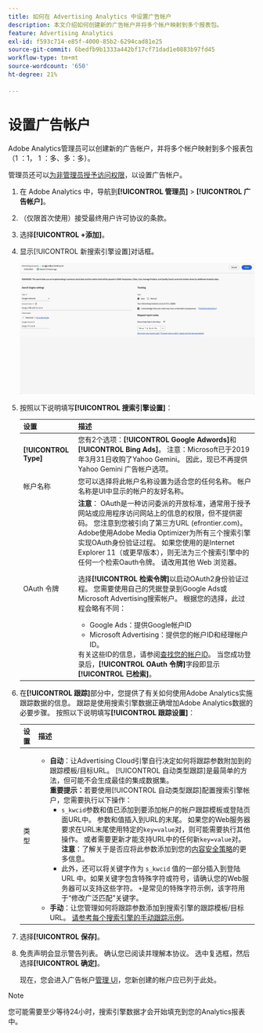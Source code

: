 ```yaml
---
title: 如何在 Advertising Analytics 中设置广告帐户
description: 本文介绍如何创建新的广告帐户并将多个帐户映射到多个报表包。
feature: Advertising Analytics
exl-id: f593c714-e85f-4000-85b2-6294cad81e25
source-git-commit: 6bedfb9b1333a442bf17cf71dad1e0883b97fd45
workflow-type: tm+mt
source-wordcount: '650'
ht-degree: 21%

---
```


# 设置广告帐户

Adobe Analytics管理员可以创建新的广告帐户，并将多个帐户映射到多个报表包（1 ：1， 1 ：多、多：多）。

管理员还可以[为非管理员授予访问权限](/help/integrate/c-advertising-analytics/overview.md#section_FCC58EB635954A32990D4E67B52B4369)，以设置广告帐户。

<!--
![](assets/aa_accounts.png)
-->

1. 在 Adobe Analytics 中，导航到&#x200B;**[!UICONTROL 管理员]** > **[!UICONTROL 广告帐户]**。
1. （仅限首次使用）接受最终用户许可协议的条款。
1. 选择&#x200B;**[!UICONTROL +添加]**。
1. 显示[!UICONTROL 新搜索引擎设置]对话框。

   ![](assets/aa-new-se-account.png)

1. 按照以下说明填写&#x200B;**[!UICONTROL 搜索引擎设置]**：

   | 设置 | 描述 |
   | --- | --- |
   | **[!UICONTROL Type]** | 您有2个选项：**[!UICONTROL Google Adwords]**&#x200B;和&#x200B;**[!UICONTROL Bing Ads]**。 注意：Microsoft已于2019年3月31日收购了Yahoo Gemini。 因此，现已不再提供 Yahoo Gemini 广告帐户选项。 |
   | 帐户名称 | 您可以选择将此帐户名称设置为适合您的任何名称。  帐户名称是UI中显示的帐户的友好名称。 |
   | OAuth 令牌 | **注意**： OAuth是一种访问委派的开放标准，通常用于授予网站或应用程序访问网站上的信息的权限，但不提供密码。 您注意到您被引向了第三方URL (efrontier.com)。 Adobe使用Adobe Media Optimizer为所有三个搜索引擎实现OAuth身份验证过程。 如果您使用的是Internet Explorer 11（或更早版本），则无法为三个搜索引擎中的任何一个检索Oauth令牌。 请改用其他 Web 浏览器。<p>选择&#x200B;**[!UICONTROL 检索令牌]**&#x200B;以启动OAuth2身份验证过程。 您需要使用自己的凭据登录到Google Ads或Microsoft Advertising搜索帐户。 根据您的选择，此过程会略有不同： <ul><li>Google Ads：提供Google帐户ID</li><li>Microsoft Advertising：提供您的帐户ID和经理帐户ID。</li></ul>有关这些ID的信息，请参阅[查找您的帐户ID](aa-locate-account-id.md)。 当您成功登录后，**[!UICONTROL OAuth 令牌]**&#x200B;字段即显示&#x200B;**[!UICONTROL 已检索]**。 |

1. 在&#x200B;**[!UICONTROL 跟踪]**&#x200B;部分中，您提供了有关如何使用Adobe Analytics实施跟踪数据的信息。 跟踪是使用搜索引擎数据正确增加Adobe Analytics数据的必要步骤。
按照以下说明填写&#x200B;**[!UICONTROL 跟踪设置]**：

   | 设置 | 描述 |
   | --- | --- |
   | 类型 | <ul><li>**自动**：让Advertising Cloud引擎自行决定如何将跟踪参数附加到的跟踪模板/目标URL。 [!UICONTROL 自动类型跟踪]是最简单的方法，但可能不会生成最佳的集成数据集。<br>**重要提示：**&#x200B;若要使用[!UICONTROL 自动类型跟踪]配置搜索引擎帐户，您需要执行以下操作：<ul><li>`s_kwcid`参数和值已添加到要添加帐户的帐户跟踪模板或登陆页面URL中。 参数和值插入到URL的末尾。 如果您的Web服务器要求在URL末尾使用特定的`key=value`对，则可能需要执行其他操作。 或者需要更新才能支持URL中的任何新`key=value`对。 **注意**：了解关于是否应将此参数添加到您的[内容安全策略](https://experienceleague.adobe.com/en/docs/id-service/using/reference/csp)的更多信息。</li><li>此外，还可以将关键字作为 `s_kwcid` 值的一部分插入到登陆 URL 中。如果关键字包含特殊字符或符号，请确认您的Web服务器可以支持这些字符。 `+`是常见的特殊字符示例，该字符用于“修改广泛匹配”关键字。</li></ul></li><li>**手动**：让您管理如何将跟踪参数添加到搜索引擎的跟踪模板/目标URL。 [请参考每个搜索引擎的手动跟踪示例](/help/integrate/c-advertising-analytics/c-adanalytics-workflow/aa-manual-vs-automatic-tracking.md)。</li></ul> |

1. 选择&#x200B;**[!UICONTROL 保存]**。
1. 免责声明会显示警告列表。 确认您已阅读并理解本协议。 选中复选框，然后选择&#x200B;**[!UICONTROL 确定]**。

   现在，您会进入广告帐户[管理 UI](/help/integrate/c-advertising-analytics/c-adanalytics-workflow/aa-manage-ad-accounts.md)，您新创建的帐户应已列于此处。

>[!NOTE]
>
>您可能需要至少等待24小时，搜索引擎数据才会开始填充到您的Analytics报表中。
